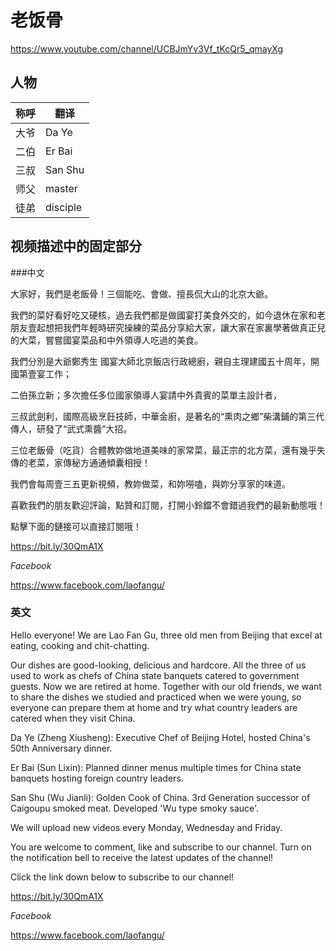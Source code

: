 # 老饭骨

https://www.youtube.com/channel/UCBJmYv3Vf_tKcQr5_qmayXg

## 人物

| 称呼 | 翻译 |
| ---- | ---- |
| 大爷 | Da Ye |
| 二伯 | Er Bai |
| 三叔 | San Shu |
| 师父 | master |
| 徒弟 | disciple |

## 视频描述中的固定部分

###中文

大家好，我們是老飯骨！三個能吃、會做、擅長侃大山的北京大爺。

我們的菜好看好吃又硬核，過去我們都是做國宴打美食外交的，如今退休在家和老朋友壹起想把我們年輕時研究操練的菜品分享給大家，讓大家在家裏學著做真正兒的大菜，嘗嘗國宴菜品和中外領導人吃過的美食。

我們分別是大爺鄭秀生 國宴大師北京飯店行政總廚，親自主理建國五十周年，開國第壹宴工作；

二伯孫立新；多次擔任多位國家領導人宴請中外貴賓的菜單主設計者，

三叔武劍利，國際高級烹飪技師，中華金廚，是著名的“熏肉之鄉”柴溝鋪的第三代傳人，研發了“武式熏醬”大招。

三位老飯骨（吃貨）合體教妳做地道美味的家常菜，最正宗的北方菜，還有幾乎失傳的老菜，家傳秘方通通傾囊相授！

我們會每周壹三五更新視頻，教妳做菜，和妳嘮嗑，與妳分享家的味道。

喜歡我們的朋友歡迎評論，點贊和訂閱，打開小鈴鐺不會錯過我們的最新動態哦！

點擊下面的鏈接可以直接訂閱哦！

https://bit.ly/30QmA1X

*Facebook*

https://www.facebook.com/laofangu/

### 英文

Hello everyone! We are Lao Fan Gu, three old men from Beijing that excel at eating, cooking and chit-chatting.

Our dishes are good-looking, delicious and hardcore. All the three of us used to work as chefs of China state banquets catered to government guests. Now we are retired at home. Together with our old friends, we want to share the dishes we studied and practiced when we were young, so everyone can prepare them at home and try what country leaders are catered when they visit China.  

Da Ye (Zheng Xiusheng): Executive Chef of Beijing Hotel, hosted China's 50th Anniversary dinner.

Er Bai (Sun Lixin): Planned dinner menus multiple times for China state banquets hosting foreign country leaders.

San Shu (Wu Jianli):  Golden Cook of China. 3rd Generation successor of Caigoupu smoked meat. Developed 'Wu type smoky sauce'. 

We will upload new videos every Monday, Wednesday and Friday. 

You are welcome to comment, like and subscribe to our channel. Turn on the notification bell to receive the latest updates of the channel!

Click the link down below to subscribe to our channel!

https://bit.ly/30QmA1X

*Facebook*

https://www.facebook.com/laofangu/

